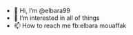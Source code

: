 - 👋 Hi, I’m @elbara99
- 👀 I’m interested in all of things
- 📫 How to reach me fb:elbara mouaffak


<!---
elbara99/elbara99 is a ✨ special ✨ repository because its `README.md` (this file) appears on your GitHub profile.
You can click the Preview link to take a look at your changes.
--->
